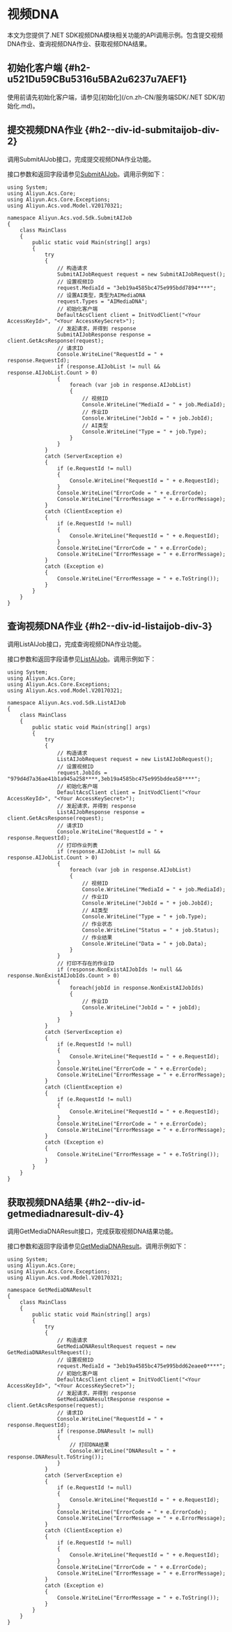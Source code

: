 视频DNA 
==========================

本文为您提供了.NET SDK视频DNA模块相关功能的API调用示例。包含提交视频DNA作业、查询视频DNA作业、获取视频DNA结果。

初始化客户端 {#h2-u521Du59CBu5316u5BA2u6237u7AEF1}
--------------------------------------------

使用前请先初始化客户端，请参见[初始化](/cn.zh-CN/服务端SDK/.NET SDK/初始化.md)。

提交视频DNA作业 {#h2--div-id-submitaijob-div-2}
-----------------------------------------

调用SubmitAIJob接口，完成提交视频DNA作业功能。

接口参数和返回字段请参见[SubmitAIJob](/cn.zh-CN/服务端API/视频AI/视频DNA/提交AI作业.md)。调用示例如下：

    using System;
    using Aliyun.Acs.Core;
    using Aliyun.Acs.Core.Exceptions;
    using Aliyun.Acs.vod.Model.V20170321;
    
    namespace Aliyun.Acs.vod.Sdk.SubmitAIJob
    {
        class MainClass
        {
            public static void Main(string[] args)
            {
                try
                {
                    // 构造请求
                    SubmitAIJobRequest request = new SubmitAIJobRequest();
                    // 设置视频ID
                    request.MediaId = "3eb19a4585bc475e995bdd7894****";
                    // 设置AI类型，类型为AIMediaDNA
                    request.Types = "AIMediaDNA";
                    // 初始化客户端
                    DefaultAcsClient client = InitVodClient("<Your AccessKeyId>", "<Your AccessKeySecret>");
                    // 发起请求，并得到 response
                    SubmitAIJobResponse response = client.GetAcsResponse(request);
                    // 请求ID
                    Console.WriteLine("RequestId = " + response.RequestId);
                    if (response.AIJobList != null && response.AIJobList.Count > 0) 
                    {
                        foreach (var job in response.AIJobList) 
                        {
                            // 视频ID
                            Console.WriteLine("MediaId = " + job.MediaId);
                            // 作业ID
                            Console.WriteLine("JobId = " + job.JobId);
                            // AI类型
                            Console.WriteLine("Type = " + job.Type);
                        }
                    }
                }
                catch (ServerException e)
                {
                    if (e.RequestId != null)
                    {
                        Console.WriteLine("RequestId = " + e.RequestId);
                    }
                    Console.WriteLine("ErrorCode = " + e.ErrorCode);
                    Console.WriteLine("ErrorMessage = " + e.ErrorMessage);
                }
                catch (ClientException e)
                {
                    if (e.RequestId != null)
                    {
                        Console.WriteLine("RequestId = " + e.RequestId);
                    }
                    Console.WriteLine("ErrorCode = " + e.ErrorCode);
                    Console.WriteLine("ErrorMessage = " + e.ErrorMessage);
                }
                catch (Exception e)
                {
                    Console.WriteLine("ErrorMessage = " + e.ToString());
                }
            }
        }
    }



查询视频DNA作业 {#h2--div-id-listaijob-div-3}
---------------------------------------

调用ListAIJob接口，完成查询视频DNA作业功能。

接口参数和返回字段请参见[ListAIJob](/cn.zh-CN/服务端API/视频AI/视频DNA/查询AI作业.md)。调用示例如下：

    using System;
    using Aliyun.Acs.Core;
    using Aliyun.Acs.Core.Exceptions;
    using Aliyun.Acs.vod.Model.V20170321;
    
    namespace Aliyun.Acs.vod.Sdk.ListAIJob
    {
        class MainClass
        {
            public static void Main(string[] args)
            {
                try
                {
                    // 构造请求
                    ListAIJobRequest request = new ListAIJobRequest();
                    // 设置视频ID
                    request.JobIds = "979d4d7a36ae41b1a945a258****,3eb19a4585bc475e995bddea58****";
                    // 初始化客户端
                    DefaultAcsClient client = InitVodClient("<Your AccessKeyId>", "<Your AccessKeySecret>");
                    // 发起请求，并得到 response
                    ListAIJobResponse response = client.GetAcsResponse(request);
                    // 请求ID
                    Console.WriteLine("RequestId = " + response.RequestId);
                    // 打印作业列表
                    if (response.AIJobList != null && response.AIJobList.Count > 0)
                    {
                        foreach (var job in response.AIJobList)
                        {
                            // 视频ID
                            Console.WriteLine("MediaId = " + job.MediaId);
                            // 作业ID
                            Console.WriteLine("JobId = " + job.JobId);
                            // AI类型
                            Console.WriteLine("Type = " + job.Type);
                            // 作业状态
                            Console.WriteLine("Status = " + job.Status);
                            // 作业结果
                            Console.WriteLine("Data = " + job.Data);
                        }
                    }
                    // 打印不存在的作业ID
                    if (response.NonExistAIJobIds != null && response.NonExistAIJobIds.Count > 0)
                    {
                        foreach(jobId in response.NonExistAIJobIds) 
                        {
                            // 作业ID
                            Console.WriteLine("JobId = " + jobId);
                        }
                    }
                }
                catch (ServerException e)
                {
                    if (e.RequestId != null)
                    {
                        Console.WriteLine("RequestId = " + e.RequestId);
                    }
                    Console.WriteLine("ErrorCode = " + e.ErrorCode);
                    Console.WriteLine("ErrorMessage = " + e.ErrorMessage);
                }
                catch (ClientException e)
                {
                    if (e.RequestId != null)
                    {
                        Console.WriteLine("RequestId = " + e.RequestId);
                    }
                    Console.WriteLine("ErrorCode = " + e.ErrorCode);
                    Console.WriteLine("ErrorMessage = " + e.ErrorMessage);
                }
                catch (Exception e)
                {
                    Console.WriteLine("ErrorMessage = " + e.ToString());
                }
            }
        }
    }



获取视频DNA结果 {#h2--div-id-getmediadnaresult-div-4}
-----------------------------------------------

调用GetMediaDNAResult接口，完成获取视频DNA结果功能。

接口参数和返回字段请参见[GetMediaDNAResult](/cn.zh-CN/服务端API/视频AI/视频DNA/获取视频DNA结果.md)。调用示例如下：

    using System;
    using Aliyun.Acs.Core;
    using Aliyun.Acs.Core.Exceptions;
    using Aliyun.Acs.vod.Model.V20170321;
    
    namespace GetMediaDNAResult
    {
        class MainClass
        {
            public static void Main(string[] args)
            {
                try
                {
                    // 构造请求
                    GetMediaDNAResultRequest request = new GetMediaDNAResultRequest();
                    // 设置视频ID
                    request.MediaId = "3eb19a4585bc475e995bdd62eaee0****";
                    // 初始化客户端
                    DefaultAcsClient client = InitVodClient("<Your AccessKeyId>", "<Your AccessKeySecret>");
                    // 发起请求，并得到 response
                    GetMediaDNAResultResponse response = client.GetAcsResponse(request);
                    // 请求ID
                    Console.WriteLine("RequestId = " + response.RequestId);
                    if (response.DNAResult != null)
                    {
                        // 打印DNA结果
                        Console.WriteLine("DNAResult = " + response.DNAResult.ToString());
                    }
                }
                catch (ServerException e)
                {
                    if (e.RequestId != null)
                    {
                        Console.WriteLine("RequestId = " + e.RequestId);
                    }
                    Console.WriteLine("ErrorCode = " + e.ErrorCode);
                    Console.WriteLine("ErrorMessage = " + e.ErrorMessage);
                }
                catch (ClientException e)
                {
                    if (e.RequestId != null)
                    {
                        Console.WriteLine("RequestId = " + e.RequestId);
                    }
                    Console.WriteLine("ErrorCode = " + e.ErrorCode);
                    Console.WriteLine("ErrorMessage = " + e.ErrorMessage);
                }
                catch (Exception e)
                {
                    Console.WriteLine("ErrorMessage = " + e.ToString());
                }
            }
        }
    }


